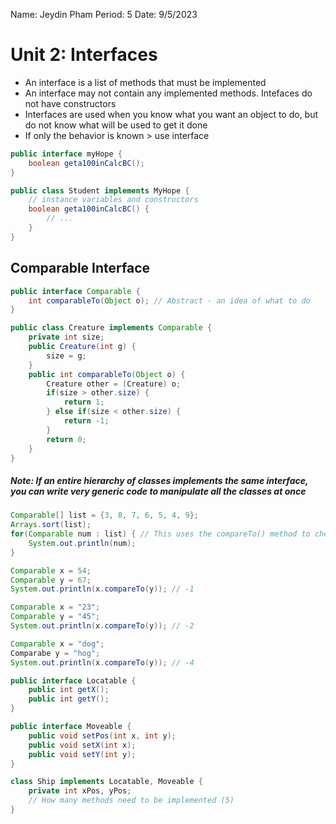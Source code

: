 Name: Jeydin Pham
Period: 5
Date: 9/5/2023

# Unit 2: Interfaces

- An interface is a list of methods that must be implemented
- An interface may not contain any implemented methods. Intefaces do not have constructors
- Interfaces are used when you know what you want an object to do, but do not know what will be used to get it done
- If only the behavior is known > use interface

```java
public interface myHope {
    boolean geta100inCalcBC();
}

public class Student implements MyHope {
    // instance variables and constructors
    boolean geta100inCalcBC() {
        // ...
    }
}
```

## Comparable Interface

```java
public interface Comparable {
    int comparableTo(Object o); // Abstract - an idea of what to do
}

public class Creature implements Comparable {
    private int size;
    public Creature(int g) {
        size = g;
    }
    public int comparableTo(Object o) {
        Creature other = (Creature) o;
        if(size > other.size) {
            return 1;
        } else if(size < other.size) {
            return -1;
        }
        return 0;
    }
}
```

##### Note: If an entire hierarchy of classes implements the same interface, you can write very generic code to manipulate all the classes at once

```java
Comparable[] list = {3, 8, 7, 6, 5, 4, 9};
Arrays.sort(list);
for(Comparable num : list) { // This uses the compareTo() method to check each object while sorting
    System.out.println(num);
}

Comparable x = 54;
Comparable y = 67;
System.out.println(x.compareTo(y)); // -1
```

```java
Comparable x = "23";
Comparable y = "45";
System.out.println(x.compareTo(y)); // -2
```

```java
Comparable x = "dog";
Comparabe y = "hog";
System.out.println(x.compareTo(y)); // -4
```

```java
public interface Locatable {
    public int getX();
    public int getY();
}

public interface Moveable {
    public void setPos(int x, int y);
    public void setX(int x);
    public void setY(int y);
}

class Ship implements Locatable, Moveable {
    private int xPos, yPos;
    // How many methods need to be implemented (5)
}
```
